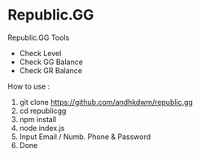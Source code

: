 # Republic.GG

Republic.GG Tools

- Check Level
- Check GG Balance
- Check GR Balance

How to use :
1. git clone https://github.com/andhkdwm/republic.gg
2. cd republicgg
3. npm install
4. node index.js
5. Input Email / Numb. Phone & Password
6. Done
